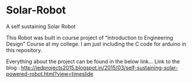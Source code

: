 # Solar-Robot
A self sustaining Solar Robot

This Robot was built in course project of "Introduction to Engineering Design" Course at my college.
I am just including the C code for arduino in this repository.

Everything about the project can be found in the below link...
Link to the blog : http://iedprojects2015.blogspot.in/2015/03/self-sustaining-solar-powered-robot.html?view=timeslide
